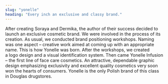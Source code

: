 ```yaml
---
slug: "yonelle"
heading: "Every inch an exclusive and classy brand."
---
```

After creating Soraya and Dermika, the author of their success decided to launch an exclusive cosmetic brand. We were involved in the process of its creation. As usual, we conducted brand positioning workshops. Naming was one aspect – creative work aimed at coming up with an appropriate name. This is how Yonelle was born. After the workshops, we created a logo design and a visual identification system. Then came Yonelle Infusion – the first line of face care cosmetics. An attractive, dependable graphic design emphasizing exclusivity and excellent quality cosmetics very soon won the hearts of consumers. Yonelle is the only Polish brand of this class in Douglas drugstores.
